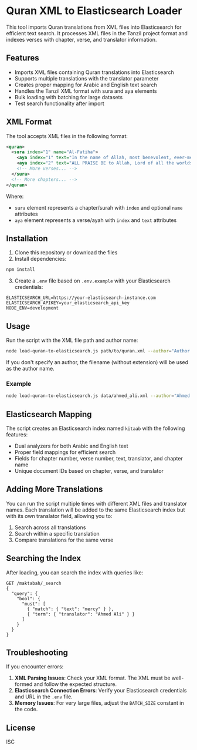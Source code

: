 # Quran XML to Elasticsearch Loader

This tool imports Quran translations from XML files into Elasticsearch for efficient text search. It processes XML files in the Tanzil project format and indexes verses with chapter, verse, and translator information.

## Features

- Imports XML files containing Quran translations into Elasticsearch
- Supports multiple translations with the translator parameter
- Creates proper mapping for Arabic and English text search
- Handles the Tanzil XML format with sura and aya elements
- Bulk loading with batching for large datasets
- Test search functionality after import

## XML Format

The tool accepts XML files in the following format:

```xml
<quran>
  <sura index="1" name="Al-Fatiha">
    <aya index="1" text="In the name of Allah, most benevolent, ever-merciful."/>
    <aya index="2" text="ALL PRAISE BE to Allah, Lord of all the worlds,"/>
    <!-- More verses... -->
  </sura>
  <!-- More chapters... -->
</quran>
```

Where:
- `sura` element represents a chapter/surah with `index` and optional `name` attributes
- `aya` element represents a verse/ayah with `index` and `text` attributes

## Installation

1. Clone this repository or download the files
2. Install dependencies:

```bash
npm install
```

3. Create a `.env` file based on `.env.example` with your Elasticsearch credentials:

```
ELASTICSEARCH_URL=https://your-elasticsearch-instance.com
ELASTICSEARCH_APIKEY=your_elasticsearch_api_key
NODE_ENV=development
```

## Usage

Run the script with the XML file path and author name:

```bash
node load-quran-to-elasticsearch.js path/to/quran.xml --author="Author Name"
```

If you don't specify an author, the filename (without extension) will be used as the author name.

### Example

```bash
node load-quran-to-elasticsearch.js data/ahmed_ali.xml --author="Ahmed Ali"
```

## Elasticsearch Mapping

The script creates an Elasticsearch index named `kitaab` with the following features:

- Dual analyzers for both Arabic and English text
- Proper field mappings for efficient search
- Fields for chapter number, verse number, text, translator, and chapter name
- Unique document IDs based on chapter, verse, and translator

## Adding More Translations

You can run the script multiple times with different XML files and translator names. Each translation will be added to the same Elasticsearch index but with its own translator field, allowing you to:

1. Search across all translations
2. Search within a specific translation
3. Compare translations for the same verse

## Searching the Index

After loading, you can search the index with queries like:

```
GET /maktabah/_search
{
  "query": {
    "bool": {
      "must": [
        { "match": { "text": "mercy" } },
        { "term": { "translator": "Ahmed Ali" } }
      ]
    }
  }
}
```

## Troubleshooting

If you encounter errors:

1. **XML Parsing Issues**: Check your XML format. The XML must be well-formed and follow the expected structure.
2. **Elasticsearch Connection Errors**: Verify your Elasticsearch credentials and URL in the `.env` file.
3. **Memory Issues**: For very large files, adjust the `BATCH_SIZE` constant in the code.

## License

ISC

